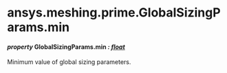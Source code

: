 <a id="ansys-meshing-prime-globalsizingparams-min"></a>

# ansys.meshing.prime.GlobalSizingParams.min

<a id="ansys.meshing.prime.GlobalSizingParams.min"></a>

#### *property* GlobalSizingParams.min *: [float](https://docs.python.org/3.11/library/functions.html#float)*

Minimum value of global sizing parameters.

<!-- !! processed by numpydoc !! -->
